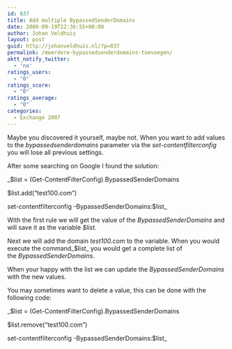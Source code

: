 ```yaml
---
id: 837
title: Add multiple BypassedSenderDomains
date: 2008-09-19T22:36:55+00:00
author: Johan Veldhuis
layout: post
guid: http://johanveldhuis.nl/?p=837
permalink: /meerdere-bypassedsenderdomains-toevoegen/
aktt_notify_twitter:
  - 'no'
ratings_users:
  - "0"
ratings_score:
  - "0"
ratings_average:
  - "0"
categories:
  - Exchange 2007
---
```

Maybe you discovered it yourself, maybe not. When you want to add values to the _bypassedsenderdomains_ parameter via the _set-contentfilterconfig_ you will lose all previous settings.

After some searching on Google I found the solution:

_$list = (Get-ContentFilterConfig).BypassedSenderDomains
  
$list.add(&#8220;test100.com&#8221;)
  
set-contentfilterconfig -BypassedSenderDomains:$list_

With the first rule we will get the value of the _BypassedSenderDomains_ and will save it as the variable _$list._

Next we will add the domain _test100.com_ to the variable. When you would execute the command_$list_ you would get a complete list of the _BypassedSenderDomains_.

When your happy with the list we can update the _BypassedSenderDomains_ with the new values.

You may sometimes want to delete a value, this can be done with the following code:

_$list = (Get-ContentFilterConfig).BypassedSenderDomains
  
$list.remove(&#8220;test100.com&#8221;)
  
set-contentfilterconfig -BypassedSenderDomains:$list_